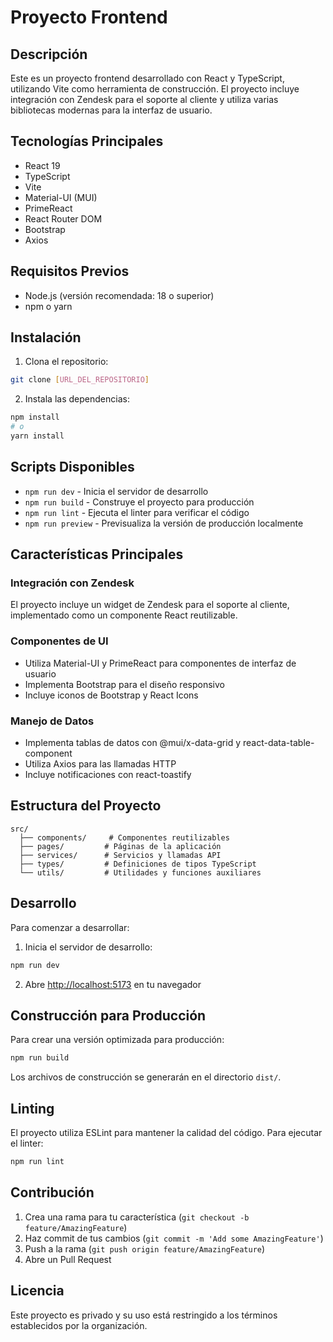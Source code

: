 # Proyecto Frontend

## Descripción
Este es un proyecto frontend desarrollado con React y TypeScript, utilizando Vite como herramienta de construcción. El proyecto incluye integración con Zendesk para el soporte al cliente y utiliza varias bibliotecas modernas para la interfaz de usuario.

## Tecnologías Principales
- React 19
- TypeScript
- Vite
- Material-UI (MUI)
- PrimeReact
- React Router DOM
- Bootstrap
- Axios

## Requisitos Previos
- Node.js (versión recomendada: 18 o superior)
- npm o yarn

## Instalación

1. Clona el repositorio:
```bash
git clone [URL_DEL_REPOSITORIO]
```

2. Instala las dependencias:
```bash
npm install
# o
yarn install
```

## Scripts Disponibles

- `npm run dev` - Inicia el servidor de desarrollo
- `npm run build` - Construye el proyecto para producción
- `npm run lint` - Ejecuta el linter para verificar el código
- `npm run preview` - Previsualiza la versión de producción localmente

## Características Principales

### Integración con Zendesk
El proyecto incluye un widget de Zendesk para el soporte al cliente, implementado como un componente React reutilizable.

### Componentes de UI
- Utiliza Material-UI y PrimeReact para componentes de interfaz de usuario
- Implementa Bootstrap para el diseño responsivo
- Incluye iconos de Bootstrap y React Icons

### Manejo de Datos
- Implementa tablas de datos con @mui/x-data-grid y react-data-table-component
- Utiliza Axios para las llamadas HTTP
- Incluye notificaciones con react-toastify

## Estructura del Proyecto
```
src/
  ├── components/     # Componentes reutilizables
  ├── pages/         # Páginas de la aplicación
  ├── services/      # Servicios y llamadas API
  ├── types/         # Definiciones de tipos TypeScript
  └── utils/         # Utilidades y funciones auxiliares
```

## Desarrollo
Para comenzar a desarrollar:

1. Inicia el servidor de desarrollo:
```bash
npm run dev
```

2. Abre [http://localhost:5173](http://localhost:5173) en tu navegador

## Construcción para Producción
Para crear una versión optimizada para producción:

```bash
npm run build
```

Los archivos de construcción se generarán en el directorio `dist/`.

## Linting
El proyecto utiliza ESLint para mantener la calidad del código. Para ejecutar el linter:

```bash
npm run lint
```

## Contribución
1. Crea una rama para tu característica (`git checkout -b feature/AmazingFeature`)
2. Haz commit de tus cambios (`git commit -m 'Add some AmazingFeature'`)
3. Push a la rama (`git push origin feature/AmazingFeature`)
4. Abre un Pull Request

## Licencia
Este proyecto es privado y su uso está restringido a los términos establecidos por la organización.
